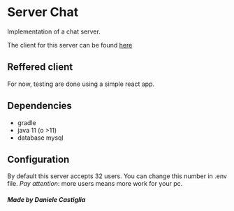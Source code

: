 # Server Chat
Implementation of a chat server.

The client for this server can be found [here](https://github.com/J-Dany/ChatClient.git)

## Reffered client
For now, testing are done using a simple react app.

## Dependencies
- gradle
- java 11 (o >11)
- database mysql

## Configuration
By default this server accepts 32 users. You can change this number in .env
file. *Pay attention*: more users means more work for your pc.

##### Made by Daniele Castiglia